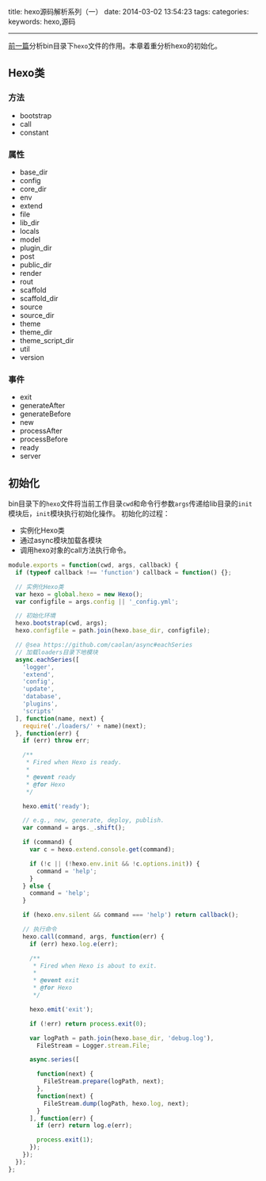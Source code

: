 title: hexo源码解析系列（一）
date: 2014-03-02 13:54:23
tags:
categories:
keywords: hexo,源码

---

[前一篇](/blog/2014/02/28/hexo-source-reading-0/)分析bin目录下`hexo`文件的作用。本章着重分析hexo的初始化。

## Hexo类
### 方法
- bootstrap
- call
- constant

### 属性
- base_dir
- config
- core_dir
- env
- extend
- file
- lib_dir
- locals
- model
- plugin_dir
- post
- public_dir
- render
- rout
- scaffold
- scaffold_dir
- source
- source_dir
- theme
- theme_dir
- theme_script_dir
- util
- version

### 事件
- exit
- generateAfter
- generateBefore
- new
- processAfter
- processBefore
- ready
- server

## 初始化

bin目录下的`hexo`文件将当前工作目录`cwd`和命令行参数`args`传递给lib目录的`init`模块后，`init`模块执行初始化操作。
初始化的过程：

- 实例化Hexo类  
- 通过async模块加载各模块  
- 调用hexo对象的call方法执行命令。

``` js
module.exports = function(cwd, args, callback) {
  if (typeof callback !== 'function') callback = function() {};

  // 实例化Hexo类
  var hexo = global.hexo = new Hexo();
  var configfile = args.config || '_config.yml';

  // 初始化环境
  hexo.bootstrap(cwd, args);
  hexo.configfile = path.join(hexo.base_dir, configfile);

  // @sea https://github.com/caolan/async#eachSeries
  // 加载loaders目录下地模块
  async.eachSeries([
    'logger',
    'extend',
    'config',
    'update',
    'database',
    'plugins',
    'scripts'
  ], function(name, next) {
    require('./loaders/' + name)(next);
  }, function(err) {
    if (err) throw err;

    /**
     * Fired when Hexo is ready.
     *
     * @event ready
     * @for Hexo
     */

    hexo.emit('ready');

    // e.g., new, generate, deploy, publish.
    var command = args._.shift();

    if (command) {
      var c = hexo.extend.console.get(command);

      if (!c || (!hexo.env.init && !c.options.init)) {
        command = 'help';
      }
    } else {
      command = 'help';
    }

    if (hexo.env.silent && command === 'help') return callback();

    // 执行命令
    hexo.call(command, args, function(err) {
      if (err) hexo.log.e(err);

      /**
       * Fired when Hexo is about to exit.
       *
       * @event exit
       * @for Hexo
       */

      hexo.emit('exit');

      if (!err) return process.exit(0);

      var logPath = path.join(hexo.base_dir, 'debug.log'),
        FileStream = Logger.stream.File;

      async.series([

        function(next) {
          FileStream.prepare(logPath, next);
        },
        function(next) {
          FileStream.dump(logPath, hexo.log, next);
        }
      ], function(err) {
        if (err) return log.e(err);

        process.exit(1);
      });
    });
  });
};
```